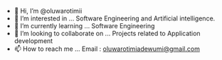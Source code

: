 - 👋 Hi, I’m @oluwarotimii
- 👀 I’m interested in ... Software Engineering and Artificial intelligence.
- 🌱 I’m currently learning ... Software Engineering 
- 💞️ I’m looking to collaborate on ... Projects related to Application development 
- 📫 How to reach me ... Email : oluwarotimiadewumi@gmail.com

<!---
oluwarotimii/oluwarotimii is a ✨ special ✨ repository because its `README.md` (this file) appears on your GitHub profile.
You can click the Preview link to take a look at your changes.
--->
